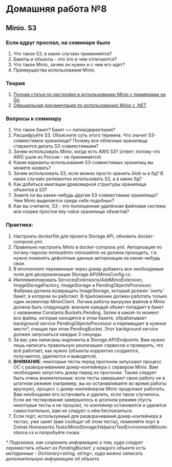# Домашняя работа №8

## Minio. S3

### Если вдруг проспал, на семинаре было
1. Что такое S3, в каких случаях применяется?
2. Бакеты и объекты - что это и чем отличаются?
3. Что такое Minio, зачем он нужен и с чем его едят?
4. Преимущества использования Minio.

### Теория
1. [Полная статья по настройке и использованию Minio с примерами на Go](https://habr.com/ru/companies/ozontech/articles/586024/)
2. [Официальная документация по использованию Minio с .NET](https://min.io/docs/minio/linux/developers/dotnet/minio-dotnet.html)

### Вопросы к семинару
1. Что такое бакет? Бакет == папка/директория?
2. Расшифруйте S3. Объясните суть этого термина. Что значит S3-совместимое хранилище? Почему все облачные хранилища стараются делать S3-совместимыми?
3. Зачем использовать Minio, когда есть AWS S3? (ответ: потому что AWS ушли из России - не принимается)
4. Какие варианты использования S3-совместимых хранилищ вы можете назвать?
5. Зачем использовать S3, если можно просто хранить blob-ы в бд? В каких случаях релевантно использовать S3, а в каких бд?
6. Как добиться имитации древовидной структуры хранилища объектов в S3?
7. Знаете ли вы какие-нибудь другие S3-совместимые хранилища? Чем Minio выделяется среди себе подобных?
8. Как вы считаете, S3 - это полноценная удалённая файловая система или скорее простое key-value хранилище объектов?

### Практика:
1. Настроить dockerfile для проекта Storage.API, обновить docker-compose.yml.
2. Правильно настроить Minio в docker-compose.yml. Авторизация по логину-паролю minioadmin-minioadmin не должна проходить, т.е. нужно поменять дефолтные данные авторизации на какие-нибудь свои.
3. В environment переменные через докер добавить все необходимые поля для десериализации Storage.API/MinioConfig.cs.
4. Имплементировать ServicesExtensions/AddMinioExtension, ImageStorageFactory, ImageStorage и PendingObjectsProcessor. Фабрика должна возвращать ImageStorage, который должен _'знать'_ бакет, в котором он работает. В приложении должен работать только один экземпляр MinioClient. Логика работы выгрузки файлов в Minio должна быть следующей: вначале каждый объект попадает в бакет с названием Constants.Buckets.Pending. Затем в какой-то момент все файлы, которые находятся в этом бакете, обрабатывает background service PendingObjectsProcessor и перемещает в нужное место*, очищая при этом PendingBucket. Этот background service должен запускаться каждые 3 секунды.
5. За вас уже написаны эндпоинты в Storage.API/Endpoints. Вам нужно лишь написать правильную реализацию сервисов и проверить, что всё работает, как нужно (объекты корректно создаются, получаются, удаляются и выводятся).
6. **ВНИМАНИЕ**: некоторые тесты перед прогоном запускают процесс ОС с разворачиванием докер-контейнера с сервером Minio. Вам необходимо запустить докер перед их прогоном. Также следует быть очень внимательным: если тесты завершают свою работу не в штатном режиме (например, вы их останавливаете во время работы вручную), процесс с докер-контейнером Minio продолжит работать. Вам необходимо его остановить и удалить, если такое случилось. Если же тестирование завершилось в штатном режиме (пусть некоторые тесты и не прошли), то контейнер остановится и удалится самостоятельно, вам не следует о нём беспокоиться.
7. Если порт, используемый для разворачивания докер-контейнера в тестах, уже занят (вам сообщат об этом тесты), поменяйте порт в Dotnet.Homeworks.Tests/MinioStorage/Helpers/TestEnvironmentMinioInstance.cs и попробуйте снова.

_* Подсказка, как сохранить информацию о том, куда следует переместить объект из PendingBucket: у каждого объекта есть метаданные - Dictionary<string, string>, куда можно записать дополнительную информацию об объекте._